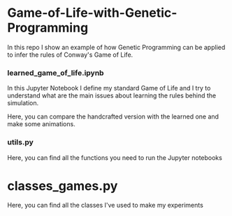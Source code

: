 # Game-of-Life-with-Genetic-Programming
In this repo I show an example of how Genetic Programming can be applied to infer the rules of Conway's Game of Life.

### learned_game_of_life.ipynb

In this Jupyter Notebook I define my standard Game of Life and I try to understand what are the main issues about learning the rules behind the simulation.

Here, you can compare the handcrafted version with the learned one and make some animations.

###

###

### utils.py

Here, you can find all the functions you need to run the Jupyter notebooks

# classes_games.py

Here, you can find all the classes I've used to make my experiments
